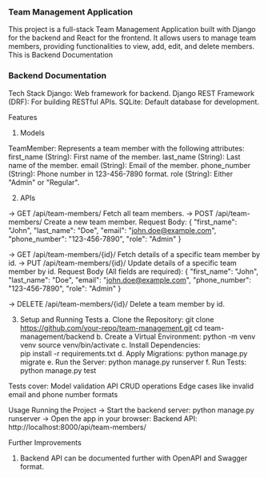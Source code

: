 ### Team Management Application

This project is a full-stack Team Management Application built with Django for the backend and React for the frontend. It allows users to manage team members, providing functionalities to view, add, edit, and delete members. This is Backend Documentation


### Backend Documentation
Tech Stack
    Django: Web framework for backend.
    Django REST Framework (DRF): For building RESTful APIs.
    SQLite: Default database for development.

Features
1. Models

TeamMember: Represents a team member with the following attributes:
    first_name (String): First name of the member.
    last_name (String): Last name of the member.
    email (String): Email of the member.
    phone_number (String): Phone number in 123-456-7890 format.
    role (String): Either "Admin" or "Regular".

2. APIs

-> GET /api/team-members/
    Fetch all team members.
-> POST /api/team-members/
    Create a new team member.
    Request Body:
        {
            "first_name": "John",
            "last_name": "Doe",
            "email": "john.doe@example.com",
            "phone_number": "123-456-7890",
            "role": "Admin"
        }

-> GET /api/team-members/{id}/
        Fetch details of a specific team member by id.
-> PUT /api/team-members/{id}/
        Update details of a specific team member by id.
        Request Body (All fields are required):
        {
            "first_name": "John",
            "last_name": "Doe",
            "email": "john.doe@example.com",
            "phone_number": "123-456-7890",
            "role": "Admin"
        }

-> DELETE /api/team-members/{id}/
        Delete a team member by id.

3. Setup and Running Tests
    a. Clone the Repository:
        git clone https://github.com/your-repo/team-management.git
        cd team-management/backend
    b. Create a Virtual Environment:
        python -m venv venv
        source venv/bin/activate
    c. Install Dependencies:    
        pip install -r requirements.txt
    d. Apply Migrations:
        python manage.py migrate
    e. Run the Server:
        python manage.py runserver
    f. Run Tests:
        python manage.py test

Tests cover:
    Model validation
    API CRUD operations
    Edge cases like invalid email and phone number formats


Usage
    Running the Project
    -> Start the backend server:
        python manage.py runserver
    -> Open the app in your browser:
        Backend API: http://localhost:8000/api/team-members/


Further Improvements 

1. Backend API can be documented further with OpenAPI and Swagger format.